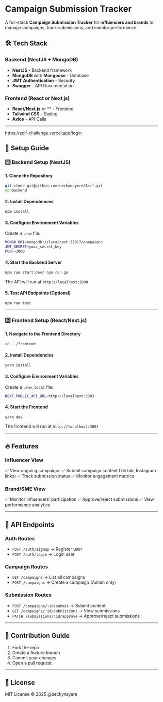 # Campaign Submission Tracker

A full-stack **Campaign Submission Tracker** for **influencers and brands** to manage campaigns, track submissions, and monitor performance.

## 🛠 Tech Stack

### **Backend** (NestJS + MongoDB)
- **NestJS** - Backend framework
- **MongoDB** with **Mongoose** - Database
- **JWT Authentication** - Security
- **Swagger** - API Documentation

### **Frontend** (React or Next js)
- **React/Next.js** or ** - Frontend
- **Tailwind CSS** - Styling
- **Axios** - API Calls

---
https://acif-challenge.vercel.app/login

## 🚀 Setup Guide

### 1️⃣ Backend Setup (NestJS)

#### **1. Clone the Repository**
```sh
git clone git@github.com:beckynayere/Acif.git
cd backend
```

#### **2. Install Dependencies**
```sh
npm install
```

#### **3. Configure Environment Variables**
Create a `.env` file:
```sh
MONGO_URI=mongodb://localhost:27017/campaigns
JWT_SECRET=your_secret_key
PORT=3000
```

#### **4. Start the Backend Server**
```sh
npm run start:dev/ npm run go
```

The API will run at `http://localhost:3000`

#### **5. Test API Endpoints** (Optional)
```sh
npm run test
```

---

### 2️⃣ Frontend Setup (React/Next.js)

#### **1. Navigate to the Frontend Directory**
```sh
cd ../frontend
```

#### **2. Install Dependencies**
```sh
yarn install
```

#### **3. Configure Environment Variables**
Create a `.env.local` file:
```sh
NEXT_PUBLIC_API_URL=http://localhost:3001
```

#### **4. Start the Frontend**
```sh
yarn dev
```
The frontend will run at `http://localhost:3001`

---

## 🔥 Features

### **Influencer View**
✅ View ongoing campaigns
✅ Submit campaign content (TikTok, Instagram links)
✅ Track submission status
✅ Monitor engagement metrics

### **Brand/SME View**
✅ Monitor influencers' participation
✅ Approve/reject submissions
✅ View performance analytics

---

## 📌 API Endpoints

### **Auth Routes**
- `POST /auth/signup` → Register user
- `POST /auth/login` → Login user

### **Campaign Routes**
- `GET /campaigns` → List all campaigns
- `POST /campaigns` → Create a campaign (Admin only)

### **Submission Routes**
- `POST /campaigns/:id/submit` → Submit content
- `GET /campaigns/:id/submissions` → View submissions
- `PATCH /submissions/:id/approve` → Approve/reject submissions

---

## 🤝 Contribution Guide
1. Fork the repo
2. Create a feature branch
3. Commit your changes
4. Open a pull request

---

## 📜 License
MIT License © 2025 @beckynayere

